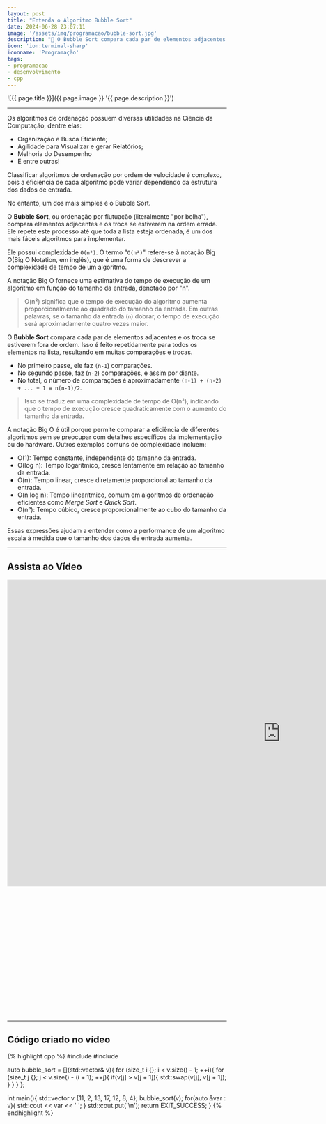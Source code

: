 ```yaml
---
layout: post
title: "Entenda o Algoritmo Bubble Sort"
date: 2024-06-28 23:07:11
image: '/assets/img/programacao/bubble-sort.jpg'
description: "🫧 O Bubble Sort compara cada par de elementos adjacentes e os troca se estiverem fora de ordem."
icon: 'ion:terminal-sharp'
iconname: 'Programação'
tags:
- programacao
- desenvolvimento
- cpp
---
```


![{{ page.title }}]({{ page.image }} '{{ page.description }}')

---

Os algoritmos de ordenação possuem diversas utilidades na Ciência da Computação, dentre elas:
+ Organização e Busca Eficiente;
+ Agilidade para Visualizar e gerar Relatórios;
+ Melhoria do Desempenho
+ E entre outras!

Classificar algoritmos de ordenação por ordem de velocidade é complexo, pois a eficiência de cada algoritmo pode variar dependendo da estrutura dos dados de entrada.

No entanto, um dos mais simples é o Bubble Sort.

O **Bubble Sort**, ou ordenação por flutuação (literalmente "por bolha"), compara elementos adjacentes e os troca se estiverem na ordem errada. Ele repete este processo até que toda a lista esteja ordenada, é um dos mais fáceis algoritmos para implementar.

Ele possui complexidade `O(n²)`. O termo "`O(n²)`" refere-se à notação Big O(Big O Notation, em inglês), que é uma forma de descrever a complexidade de tempo de um algoritmo. 

A notação Big O fornece uma estimativa do tempo de execução de um algoritmo em função do tamanho da entrada, denotado por "n".
> O(n²) significa que o tempo de execução do algoritmo aumenta proporcionalmente ao quadrado do tamanho da entrada. Em outras palavras, se o tamanho da entrada (`n`) dobrar, o tempo de execução será aproximadamente quatro vezes maior.

O **Bubble Sort** compara cada par de elementos adjacentes e os troca se estiverem fora de ordem. Isso é feito repetidamente para todos os elementos na lista, resultando em muitas comparações e trocas.
+ No primeiro passe, ele faz `(n-1`) comparações.
+ No segundo passe, faz (`n-2`) comparações, e assim por diante.
+ No total, o número de comparações é aproximadamente `(n-1) + (n-2) + ... + 1 = n(n-1)/2`.
> Isso se traduz em uma complexidade de tempo de O(n²), indicando que o tempo de execução cresce quadraticamente com o aumento do tamanho da entrada.

A notação Big O é útil porque permite comparar a eficiência de diferentes algoritmos sem se preocupar com detalhes específicos da implementação ou do hardware. Outros exemplos comuns de complexidade incluem:
+ O(1): Tempo constante, independente do tamanho da entrada.
+ O(log n): Tempo logarítmico, cresce lentamente em relação ao tamanho da entrada.
+ O(n): Tempo linear, cresce diretamente proporcional ao tamanho da entrada.
+ O(n log n): Tempo linearítmico, comum em algoritmos de ordenação eficientes como *Merge Sort* e *Quick Sort*.
+ O(n³): Tempo cúbico, cresce proporcionalmente ao cubo do tamanho da entrada.

Essas expressões ajudam a entender como a performance de um algoritmo escala à medida que o tamanho dos dados de entrada aumenta.

---

## Assista ao Vídeo

<iframe width="1253" height="705" src="https://www.youtube.com/embed/ZG_L4MhWzBM" title="YouTube video player" frameborder="0" allow="accelerometer; autoplay; clipboard-write; encrypted-media; gyroscope; picture-in-picture" allowfullscreen></iframe>


<!-- SQUARE - GAMES ROOT -->
<script async src="//pagead2.googlesyndication.com/pagead/js/adsbygoogle.js"></script>
<ins class="adsbygoogle"
style="display:inline-block;width:336px;height:280px"
data-ad-client="ca-pub-2838251107855362"
data-ad-slot="5351066970"></ins>
<script>
(adsbygoogle = window.adsbygoogle || []).push({});
</script>

---

## Código criado no vídeo

{% highlight cpp %}
#include <iostream>
#include <vector>

auto bubble_sort = [](std::vector<int>& v){
  for (size_t i {}; i < v.size() - 1; ++i){
    for (size_t j {}; j < v.size() - (i + 1); ++j){
      if(v[j] > v[j + 1]){
        std::swap(v[j], v[j + 1]);
      } 
    }
  }
};

int main(){
  std::vector<int> v {11, 2, 13, 17, 12, 8, 4};
  bubble_sort(v);
  for(auto &var : v){
    std::cout << var << ' ';
  }
  std::cout.put('\n');
  return EXIT_SUCCESS;
}
{% endhighlight %}


